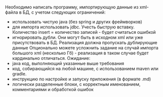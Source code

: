 Необходимо написать программу, импортирующую данные из xml-файла в БД, с учетом следующих ограничений:
* использовать чистую java (без spring и других фреймворков)
* для импорта использовать jdbc. Учесть быструю вставку. Количество insert = количество записей - будет считаться ошибкой
* игнорировать дубли. Они могут быть в исходном xml или уже присутствовать в БД. Реализация должна пропускать дублирующие данные
  Опционально можете усложнить задание на случай импорта большого xml (несколько Гб) - реализация в таком случае будет кардинально отличаться.
Ожидание:
* java код, выполняющий указанные выше требования
* код, собирающийся на любой машине, с использованием maven или gradle.
* инструкцию по настройке и запуску приложения (в формате .md)
* логически разделенные блоки, с корректным именованием, комментариями и обработкой ошибок 